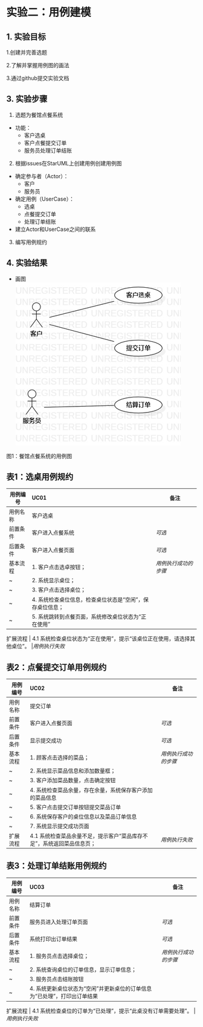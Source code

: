 # 实验二：用例建模

## 1. 实验目标

1.创建并完善选题

2.了解并掌握用例图的画法

3.通过github提交实验文档

## 3. 实验步骤

1. 选题为餐馆点餐系统  
  - 功能：
    - 客户选桌
    - 客户点餐提交订单
    - 服务员处理订单结账
2. 根据issues在StarUML上创建用例创建用例图     
 - 确定参与者（Actor）：
    - 客户
    - 服务员  
 - 确定用例（UserCase）：
    - 选桌
    - 点餐提交订单
    - 处理订单结账  
 - 建立Actor和UserCase之间的联系
3. 编写用例规约

## 4. 实验结果

- 画图  
![用例图](./Lab2_UseCaseDiagram.jpg)

图1：餐馆点餐系统的用例图

## 表1：选桌用例规约  

用例编号  | UC01 | 备注  
-|:-|-  
用例名称  | 客户选桌  |   
前置条件  |  客户进入点餐系统   | *可选*   
后置条件  | 客户进入点餐页面     | *可选*   
基本流程  | 1. 客户点击选卓按钮；  |*用例执行成功的步骤*    
~| 2. 系统显示桌位；  |   
~| 3. 客户点击选择桌位；  |  
~| 4. 系统检查桌位信息，检查桌位状态是“空闲”，保存桌位信息；  | 
~| 5. 系统跳转到点餐页面，系统修改桌位状态为“正在使用” |   
 
扩展流程  | 4.1 系统检查桌位状态为“正在使用”，提示“该桌位正在使用，请选择其他桌位”。 |*用例执行失败*    


## 表2：点餐提交订单用例规约  

用例编号  | UC02 | 备注  
-|:-|-  
用例名称  | 提交订单  |   
前置条件  |  客户进入点餐页面   | *可选*   
后置条件  |  显示提交成功  | *可选*   
基本流程  | 1. 顾客点击选择的菜品；  |*用例执行成功的步骤*    
~| 2. 系统显示菜品信息和添加数量框；  |   
~| 3. 客户添加菜品数量，点击确定按钮 | 
~| 4. 系统检查菜品余量，存在余量，系统保存客户添加的菜品信息 |
~| 5. 客户点击提交订单按钮提交菜品订单  | 
~| 6. 系统保存客户的桌位信息以及菜品订单信息  |   
~| 7. 系统显示提交成功页面  |  
扩展流程  | 4.1 系统检查菜品余量不足，提示客户“菜品库存不足”，系统返回菜品信息页；  |*用例执行失败*    


## 表3：处理订单结账用例规约  

用例编号  | UC03 | 备注  
-|:-|-  
用例名称  |  结算订单  |   
前置条件  |  服务员进入处理订单页面   | *可选*   
后置条件  |  系统打印出订单结果  | *可选*   
基本流程  | 1. 服务员点击选择桌位；  |*用例执行成功的步骤*    
~| 2. 系统查询桌位的订单信息，显示订单信息；  |   
~| 3. 服务员点击结账按钮  |  
~| 4. 系统更新桌位状态为“空闲”并更新桌位的订单信息为“已处理”，打印出订单结果 |  


扩展流程  | 4.1 系统检查桌位的订单为“已处理”，提示“此桌没有订单需要处理”。  |*用例执行失败* 

